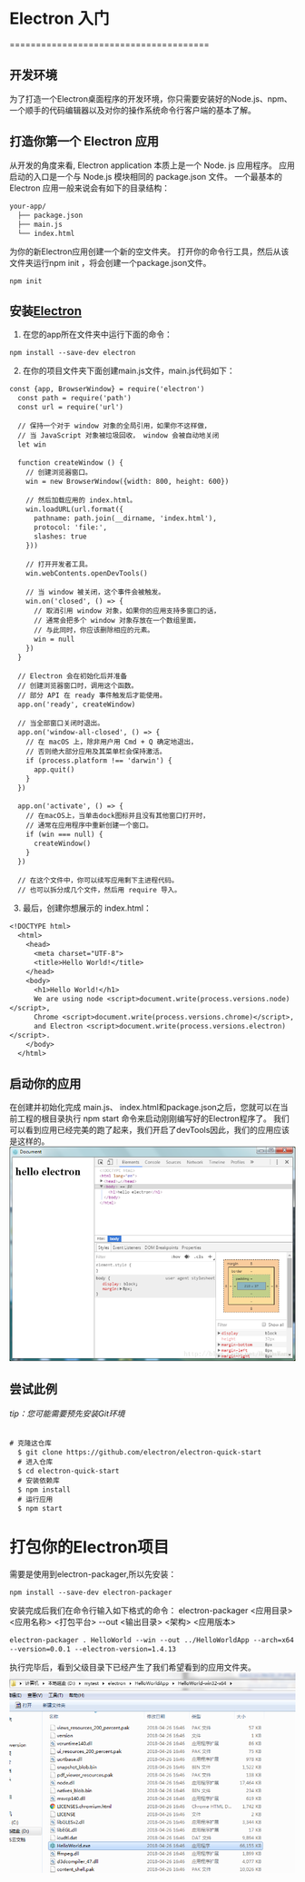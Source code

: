# Electron 入门
======================================
## 开发环境
为了打造一个Electron桌面程序的开发环境，你只需要安装好的Node.js、npm、一个顺手的代码编辑器以及对你的操作系统命令行客户端的基本了解。

## 打造你第一个 Electron 应用
从开发的角度来看, Electron application 本质上是一个 Node. js 应用程序。 应用启动的入口是一个与 Node.js 模块相同的 package.json 文件。 一个最基本的 Electron 应用一般来说会有如下的目录结构：
```
your-app/
  ├── package.json
  ├── main.js
  └── index.html
```
为你的新Electron应用创建一个新的空文件夹。 打开你的命令行工具，然后从该文件夹运行npm init ，将会创建一个package.json文件。
```
npm init
```
## 安装[Electron](https://electronjs.org/docs)
1. 在您的app所在文件夹中运行下面的命令：
```
npm install --save-dev electron
```
2. 在你的项目文件夹下面创建main.js文件，main.js代码如下：
```
const {app, BrowserWindow} = require('electron')
  const path = require('path')
  const url = require('url')
  
  // 保持一个对于 window 对象的全局引用，如果你不这样做，
  // 当 JavaScript 对象被垃圾回收， window 会被自动地关闭
  let win
  
  function createWindow () {
    // 创建浏览器窗口。
    win = new BrowserWindow({width: 800, height: 600})
  
    // 然后加载应用的 index.html。
    win.loadURL(url.format({
      pathname: path.join(__dirname, 'index.html'),
      protocol: 'file:',
      slashes: true
    }))
  
    // 打开开发者工具。
    win.webContents.openDevTools()
  
    // 当 window 被关闭，这个事件会被触发。
    win.on('closed', () => {
      // 取消引用 window 对象，如果你的应用支持多窗口的话，
      // 通常会把多个 window 对象存放在一个数组里面，
      // 与此同时，你应该删除相应的元素。
      win = null
    })
  }
  
  // Electron 会在初始化后并准备
  // 创建浏览器窗口时，调用这个函数。
  // 部分 API 在 ready 事件触发后才能使用。
  app.on('ready', createWindow)
  
  // 当全部窗口关闭时退出。
  app.on('window-all-closed', () => {
    // 在 macOS 上，除非用户用 Cmd + Q 确定地退出，
    // 否则绝大部分应用及其菜单栏会保持激活。
    if (process.platform !== 'darwin') {
      app.quit()
    }
  })
  
  app.on('activate', () => {
    // 在macOS上，当单击dock图标并且没有其他窗口打开时，
    // 通常在应用程序中重新创建一个窗口。
    if (win === null) {
      createWindow()
    }
  })
  
  // 在这个文件中，你可以续写应用剩下主进程代码。
  // 也可以拆分成几个文件，然后用 require 导入。
```
3. 最后，创建你想展示的 index.html：
```
<!DOCTYPE html>
  <html>
    <head>
      <meta charset="UTF-8">
      <title>Hello World!</title>
    </head>
    <body>
      <h1>Hello World!</h1>
      We are using node <script>document.write(process.versions.node)</script>,
      Chrome <script>document.write(process.versions.chrome)</script>,
      and Electron <script>document.write(process.versions.electron)</script>.
    </body>
  </html>
```
## 启动你的应用
在创建并初始化完成 main.js、 index.html和package.json之后，您就可以在当前工程的根目录执行 npm start 命令来启动刚刚编写好的Electron程序了。
我们可以看到应用已经完美的跑了起来，我们开启了devTools因此，我们的应用应该是这样的。
![Electron](https://raw.githubusercontent.com/shuai-zi/electron/master/myapp.png)
## 尝试此例
###### tip：您可能需要预先安装Git环境
```
# 克隆这仓库
  $ git clone https://github.com/electron/electron-quick-start
  # 进入仓库
  $ cd electron-quick-start
  # 安装依赖库
  $ npm install
  # 运行应用
  $ npm start
```


# 打包你的Electron项目
需要是使用到electron-packager,所以先安装：
```
npm install --save-dev electron-packager
```
安装完成后我们在命令行输入如下格式的命令：
electron-packager <应用目录> <应用名称> <打包平台> --out <输出目录> <架构> <应用版本>
```
electron-packager . HelloWorld --win --out ../HelloWorldApp --arch=x64 --version=0.0.1 --electron-version=1.4.13
```

执行完毕后，看到父级目录下已经产生了我们希望看到的应用文件夹。
![buildApp](https://raw.githubusercontent.com/shuai-zi/electron/master/buildApp.png)
